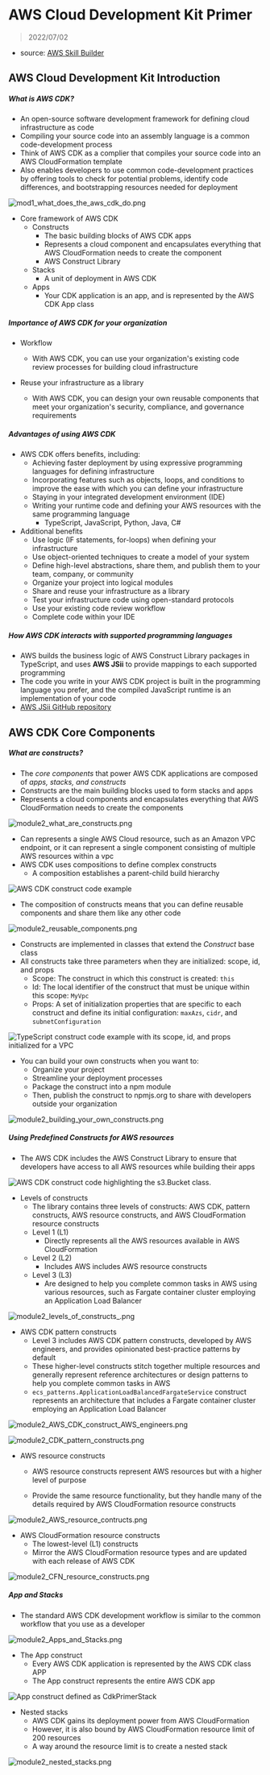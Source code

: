 # AWS Cloud Development Kit Primer

> 2022/07/02

- source: [AWS Skill Builder](https://explore.skillbuilder.aws/learn/course/2000/play/41907/getting-started-with-devops-on-aws;lp=85)



## AWS Cloud Development Kit Introduction

##### What is AWS CDK?

- An open-source software development framework for defining cloud infrastructure as code
- Compiling your source code into an assembly language is a common code-development process
- Think of AWS CDK as a complier that compiles your source code into an AWS CloudFormation template
- Also enables developers to use common code-development practices by offering tools to check for potential problems, identify code differences, and bootstrapping resources needed for deployment

![mod1_what_does_the_aws_cdk_do.png](https://assets.skillbuilder.aws/files/a/w/aws_prod1_docebosaas_com/1656748800/uUeSvMrbRxhj_NNRzRgJKw/tincan/b450fd4f5b346b88f24b2c75349b1a15f069c464/assets/f1WSYwFVJTkWU8H8_hKhS2tEmTTiYy5l8.png)



- Core framework of AWS CDK
  - Constructs
    - The basic building blocks of AWS CDK apps
    - Represents a cloud component and encapsulates everything that AWS CloudFormation needs to create the component
    - AWS Construct Library
  - Stacks
    - A unit of deployment in AWS CDK
  - Apps
    - Your CDK application is an app, and is represented by the AWS CDK App class



##### Importance of AWS CDK for your organization

- Workflow
  - With AWS CDK, you can use your organization's existing code review processes for building cloud infrastructure

- Reuse your infrastructure as a library
  - With AWS CDK, you can design your own reusable components that meet your organization's security, compliance, and governance requirements



##### Advantages of using AWS CDK

- AWS CDK offers benefits, including:
  - Achieving faster deployment by using expressive programming languages for defining infrastructure
  - Incorporating features such as objects, loops, and conditions to improve the ease with which you can define your infrastructure
  - Staying in your integrated development environment (IDE)
  - Writing your runtime code and defining your AWS resources with the same programming language
    - TypeScript, JavaScript, Python, Java, C#
- Additional benefits
  - Use logic (IF statements, for-loops) when defining your infrastructure
  - Use object-oriented techniques to create a model of your system
  - Define high-level abstractions, share them, and publish them to your team, company, or community
  - Organize your project into logical modules
  - Share and reuse your infrastructure as a library
  - Test your infrastructure code using open-standard protocols
  - Use your existing code review workflow
  - Complete code within your IDE



##### How AWS CDK interacts with supported programming languages

- AWS builds the business logic of AWS Construct Library packages in TypeScript, and uses **AWS JSii** to provide mappings to each supported programming
- The code you write in your AWS CDK project is built in the programming language you prefer, and the compiled JavaScript runtime is an implementation of your code
- [AWS JSii GitHub repository](https://github.com/aws/jsii)



## AWS CDK Core Components

##### What are constructs?

- The *core components* that power AWS CDK applications are composed of *apps, stacks, and constructs*
- Constructs are the main building blocks used to form stacks and apps
- Represents a cloud components and encapsulates everything that AWS CloudFormation needs to create the components

![module2_what_are_constructs.png](https://assets.skillbuilder.aws/files/a/w/aws_prod1_docebosaas_com/1657033200/LsvhsTmzoLBxveGRv_0y7A/tincan/b450fd4f5b346b88f24b2c75349b1a15f069c464/assets/gnRIGbouZulnljiw_5okXExLCWWEJUlas.png)



- Can represents a single AWS Cloud resource, such as an Amazon VPC endpoint, or it can represent a single component consisting of multiple AWS resources within a vpc
- AWS CDK uses compositions to define complex constructs
  - A composition establishes a parent-child build hierarchy

![AWS CDK construct code example](https://assets.skillbuilder.aws/files/a/w/aws_prod1_docebosaas_com/1657033200/LsvhsTmzoLBxveGRv_0y7A/tincan/b450fd4f5b346b88f24b2c75349b1a15f069c464/assets/hPD_EnjC_HZ248ws_tAZK3jJyhiZ963wM.png)



- The composition of constructs means that you can define reusable components and share them like any other code

![module2_reusable_components.png](https://assets.skillbuilder.aws/files/a/w/aws_prod1_docebosaas_com/1657033200/LsvhsTmzoLBxveGRv_0y7A/tincan/b450fd4f5b346b88f24b2c75349b1a15f069c464/assets/EBJtL8XbFx3k3vBV_PYnrrNsFDAZzhiVn.png)



- Constructs are implemented in classes that extend the *Construct* base class
- All constructs take three parameters when they are initialized: scope, id, and props
  - Scope: The construct in which this construct is created: `this`
  - Id: The local identifier of the construct that must be unique within this scope: `MyVpc`
  - Props: A set of initialization properties that are specific to each construct and define its initial configuration: `maxAzs`, `cidr`, and `subnetConfiguration`

![TypeScript construct code example with its scope, id, and props initialized for a VPC](https://assets.skillbuilder.aws/files/a/w/aws_prod1_docebosaas_com/1657033200/LsvhsTmzoLBxveGRv_0y7A/tincan/b450fd4f5b346b88f24b2c75349b1a15f069c464/assets/p7SvSpBgOtWm4zre_EIwObwGXLL6NirSM.png)



- You can build your own constructs when you want to:
  - Organize your project
  - Streamline your deployment processes
  - Package the construct into a npm module
  - Then, publish the construct to npmjs.org to share with developers outside your organization

![module2_building_your_own_constructs.png](https://assets.skillbuilder.aws/files/a/w/aws_prod1_docebosaas_com/1657033200/LsvhsTmzoLBxveGRv_0y7A/tincan/b450fd4f5b346b88f24b2c75349b1a15f069c464/assets/2BuUkFpFLx54BecK_f5J5xiTMN4YLcnYd.png)



##### Using Predefined Constructs for AWS resources

- The AWS CDK includes the AWS Construct Library to ensure that developers have access to all AWS resources while building their apps

![AWS CDK construct code highlighting the s3.Bucket class.](https://assets.skillbuilder.aws/files/a/w/aws_prod1_docebosaas_com/1657033200/LsvhsTmzoLBxveGRv_0y7A/tincan/b450fd4f5b346b88f24b2c75349b1a15f069c464/assets/9oT31vasGDBejEsY_0IAb3-7llPeDDk16.png)



- Levels of constructs
  - The library contains three levels of constructs: AWS CDK, pattern constructs, AWS resource constructs, and AWS CloudFormation resource constructs
  - Level 1 (L1)
    - Directly represents all the AWS resources available in AWS CloudFormation
  - Level 2 (L2)
    - Includes AWS includes AWS resource constructs
  - Level 3 (L3)
    - Are designed to help you complete common tasks in AWS using various resources, such as Fargate container cluster employing an Application Load Balancer

![module2_levels_of_constructs_.png](https://assets.skillbuilder.aws/files/a/w/aws_prod1_docebosaas_com/1657033200/LsvhsTmzoLBxveGRv_0y7A/tincan/b450fd4f5b346b88f24b2c75349b1a15f069c464/assets/280T1FsfRaYt--1S_uAkE2vXFKk14lDy2.png)



- AWS CDK pattern constructs
  - Level 3 includes AWS CDK pattern constructs, developed by AWS engineers, and provides opinionated best-practice patterns by default
  - These higher-level constructs stitch together multiple resources and generally represent reference architectures or design patterns to help you complete common tasks in AWS
  - `ecs_patterns.ApplicationLoadBalancedFargateService` construct represents an architecture that includes a Fargate container cluster employing an Application Load Balancer

![module2_AWS_CDK_construct_AWS_engineers.png](https://assets.skillbuilder.aws/files/a/w/aws_prod1_docebosaas_com/1657033200/LsvhsTmzoLBxveGRv_0y7A/tincan/b450fd4f5b346b88f24b2c75349b1a15f069c464/assets/Axp27wTtKfcCuAZg_7Y9QRQysb7cM3ioa.png)

![module2_CDK_pattern_constructs.png](https://assets.skillbuilder.aws/files/a/w/aws_prod1_docebosaas_com/1657033200/LsvhsTmzoLBxveGRv_0y7A/tincan/b450fd4f5b346b88f24b2c75349b1a15f069c464/assets/WdZ9e2y-Q2rzArmh_0eCCUx6XX1sxHeFz.png)



- AWS resource constructs

  - AWS resource constructs represent AWS resources but with a higher level of purpose

  - Provide the same resource functionality, but they handle many of the details required by AWS CloudFormation resource constructs

![module2_AWS_resource_contructs.png](https://assets.skillbuilder.aws/files/a/w/aws_prod1_docebosaas_com/1657033200/LsvhsTmzoLBxveGRv_0y7A/tincan/b450fd4f5b346b88f24b2c75349b1a15f069c464/assets/-2GCn-GFYPZqTSKO_2HAxZ-AKzNH_gZJW.png)



- AWS CloudFormation resource constructs
  - The lowest-level (L1) constructs
  - Mirror the AWS CloudFormation resource types and are updated with each release of AWS CDK

![module2_CFN_resource_constructs.png](https://assets.skillbuilder.aws/files/a/w/aws_prod1_docebosaas_com/1657033200/LsvhsTmzoLBxveGRv_0y7A/tincan/b450fd4f5b346b88f24b2c75349b1a15f069c464/assets/uBF-op6salpFc_s0_icaDIgDAlEz8FraB.png)



##### App and Stacks

- The standard AWS CDK development workflow is similar to the common workflow that you use as a developer

![module2_Apps_and_Stacks.png](https://assets.skillbuilder.aws/files/a/w/aws_prod1_docebosaas_com/1657033200/LsvhsTmzoLBxveGRv_0y7A/tincan/b450fd4f5b346b88f24b2c75349b1a15f069c464/assets/35iXDRdrjn8Nk9hW_o1GeBcztj7Zu-nXK.png)



- The App construct
  - Every AWS CDK application is represented by the AWS CDK class APP
  - The App construct represents the entire AWS CDK app

![App construct defined as CdkPrimerStack](https://assets.skillbuilder.aws/files/a/w/aws_prod1_docebosaas_com/1657033200/LsvhsTmzoLBxveGRv_0y7A/tincan/b450fd4f5b346b88f24b2c75349b1a15f069c464/assets/BcWpSo1VwpOHyIwJ_WaIR-4NOQe86N2NC.png)



- Nested stacks
  - AWS CDK gains its deployment power from AWS CloudFormation
  - However, it is also bound by AWS CloudFormation resource limit of 200 resources
  - A way around the resource limit is to create a nested stack

![module2_nested_stacks.png](https://assets.skillbuilder.aws/files/a/w/aws_prod1_docebosaas_com/1657033200/LsvhsTmzoLBxveGRv_0y7A/tincan/b450fd4f5b346b88f24b2c75349b1a15f069c464/assets/I60wZKU7T-vLcMN4_x8d81O70Or0zJN2x.png)

